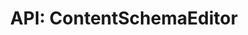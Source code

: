 ---
comment: "/**\n * The editor for Content Schemas\n *\n * @memberof HashBrown.Client.Views.Editors\n */"
meta:
    range:
        - 172
        - 12612
    filename: ContentSchemaEditor.js
    lineno: 10
    columnno: 0
    path: /home/mrzapp/Development/Web/hashbrown-cms/src/Client/Views/Editors
    code:
        id: astnode100013294
        name: ContentSchemaEditor
        type: ClassDeclaration
        paramnames: []
classdesc: 'The editor for Content Schemas'
memberof: HashBrown.Client.Views.Editors
name: ContentSchemaEditor
longname: HashBrown.Client.Views.Editors.ContentSchemaEditor
kind: class
scope: static
methods:
    -
        comment: "/**\n     * Renders the editor fields\n     */"
        meta:
            range:
                - 274
                - 12610
            filename: ContentSchemaEditor.js
            lineno: 14
            columnno: 4
            path: /home/mrzapp/Development/Web/hashbrown-cms/src/Client/Views/Editors
            code:
                id: astnode100013298
                name: 'ContentSchemaEditor#renderFields'
                type: MethodDefinition
                paramnames: []
            vars:
                "": null
        description: 'Renders the editor fields'
        name: renderFields
        longname: 'HashBrown.Client.Views.Editors.ContentSchemaEditor#renderFields'
        kind: function
        memberof: HashBrown.Client.Views.Editors.ContentSchemaEditor
        scope: instance
        params: []
shortname: ContentSchemaEditor
layout: docPage
permalink: /docs/hashbrown/client/views/editors/contentschemaeditor/
title: 'API: ContentSchemaEditor'
description: 'The editor for Content Schemas'

---